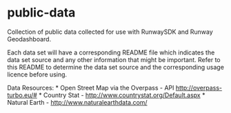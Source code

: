 # public-data
Collection of public data collected for use with RunwaySDK and Runway Geodashboard.

Each data set will have a corresponding README file which indicates the data set source and any other information that might be important. 
Refer to this README to determine the data set source and the corresponding usage licence before using. 


Data Resources:
    * Open Street Map via the Overpass - API http://overpass-turbo.eu/#
    * Country Stat - http://www.countrystat.org/Default.aspx
    * Natural Earth - http://www.naturalearthdata.com/
